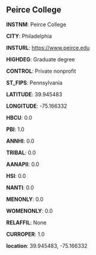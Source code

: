 
Peirce College
---
**INSTNM**: Peirce College

**CITY**: Philadelphia

**INSTURL**: https://www.peirce.edu

**HIGHDEG**: Graduate degree

**CONTROL**: Private nonprofit

**ST_FIPS**: Pennsylvania

**LATITUDE**: 39.945483

**LONGITUDE**: -75.166332

**HBCU**: 0.0

**PBI**: 1.0

**ANNHI**: 0.0

**TRIBAL**: 0.0

**AANAPII**: 0.0

**HSI**: 0.0

**NANTI**: 0.0

**MENONLY**: 0.0

**WOMENONLY**: 0.0

**RELAFFIL**: None

**CURROPER**: 1.0

**location**: 39.945483, -75.166332